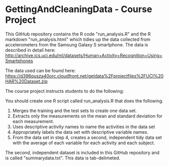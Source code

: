 # GettingAndCleaningData - Course Project

This GitHub repository contains the R code "run_analysis.R" and the R markdown "run_analysis.html" which tidies up the data collected from accelerometers from the Samsung Galaxy S smartphone. The data is described in detail here:
http://archive.ics.uci.edu/ml/datasets/Human+Activity+Recognition+Using+Smartphones

The data used can be found here:
https://d396qusza40orc.cloudfront.net/getdata%2Fprojectfiles%2FUCI%20HAR%20Dataset.zip

The course project instructs students to do the following:

 You should create one R script called run_analysis.R that does the following. 

1.  Merges the training and the test sets to create one data set.
2.  Extracts only the measurements on the mean and standard deviation for each measurement. 
3.  Uses descriptive activity names to name the activities in the data set
4.  Appropriately labels the data set with descriptive variable names. 
5.  From the data set in step 4, creates a second, independent tidy data set with the average of each variable for each activity and each subject.


The second, independent dataset is included in this GitHub repository and is called "summarydata.txt". This data is tab-delimeted.



